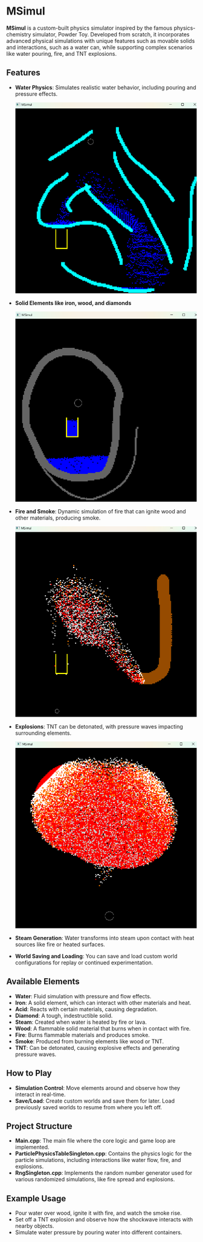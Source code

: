 # MSimul

**MSimul** is a custom-built physics simulator inspired by the famous physics-chemistry simulator, Powder Toy. Developed from scratch, it incorporates advanced physical simulations with unique features such as movable solids and interactions, such as a water can, while supporting complex scenarios like water pouring, fire, and TNT explosions.

## Features

- **Water Physics**: Simulates realistic water behavior, including pouring and pressure effects.
  
  ![Water Physics](https://github.com/MihneaAndreescu/MSimul/blob/main/8F0C4B4A-E15F-4524-8A3E-AC52EE972695.png)

- **Solid Elements like iron, wood, and diamonds**

  ![Solid Elements](https://github.com/MihneaAndreescu/MSimul/blob/main/1F8E8088-7BEC-4B21-BB1C-E40019739537.png)

- **Fire and Smoke**: Dynamic simulation of fire that can ignite wood and other materials, producing smoke.
  
  ![Fire and Smoke](https://github.com/MihneaAndreescu/MSimul/blob/main/4F502D51-F277-48FE-855E-4CD5BCC00B52.png)

- **Explosions**: TNT can be detonated, with pressure waves impacting surrounding elements.

  ![Explosions](https://github.com/MihneaAndreescu/MSimul/blob/main/DAF6C789-45D9-463C-AA15-CB42F5A15A4B.png)

- **Steam Generation**: Water transforms into steam upon contact with heat sources like fire or heated surfaces.
- **World Saving and Loading**: You can save and load custom world configurations for replay or continued experimentation.

## Available Elements

- **Water**: Fluid simulation with pressure and flow effects.
- **Iron**: A solid element, which can interact with other materials and heat.
- **Acid**: Reacts with certain materials, causing degradation.
- **Diamond**: A tough, indestructible solid.
- **Steam**: Created when water is heated by fire or lava.
- **Wood**: A flammable solid material that burns when in contact with fire.
- **Fire**: Burns flammable materials and produces smoke.
- **Smoke**: Produced from burning elements like wood or TNT.
- **TNT**: Can be detonated, causing explosive effects and generating pressure waves.

## How to Play

- **Simulation Control**: Move elements around and observe how they interact in real-time.
- **Save/Load**: Create custom worlds and save them for later. Load previously saved worlds to resume from where you left off.

## Project Structure

- **Main.cpp**: The main file where the core logic and game loop are implemented.
- **ParticlePhysicsTableSingleton.cpp**: Contains the physics logic for the particle simulations, including interactions like water flow, fire, and explosions.
- **RngSingleton.cpp**: Implements the random number generator used for various randomized simulations, like fire spread and explosions.

## Example Usage

- Pour water over wood, ignite it with fire, and watch the smoke rise.
- Set off a TNT explosion and observe how the shockwave interacts with nearby objects.
- Simulate water pressure by pouring water into different containers.

